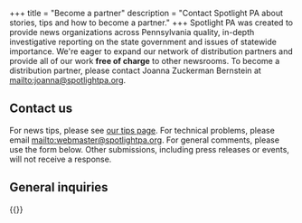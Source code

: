+++
title = "Become a partner"
description = "Contact Spotlight PA about stories, tips and how to become a partner."
+++
Spotlight PA was created to provide news organizations across Pennsylvania quality, in-depth investigative reporting on the state government and issues of statewide importance. We're eager to expand our network of distribution partners and provide all of our work **free of charge** to other newsrooms. To become a distribution partner, please contact Joanna Zuckerman Bernstein at <mailto:joanna@spotlightpa.org>.

## Contact us

For news tips, please see [our tips page](/tips/). For technical problems, please email <mailto:webmaster@spotlightpa.org>. For general comments, please use the form below. Other submissions, including press releases or events, will not receive a response.

## General inquiries

{{<contact-form>}}
